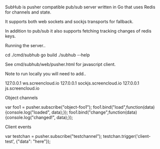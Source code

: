 SubHub is pusher compatible pub/sub server written in Go that uses Redis for channels and state. 

It supports both web sockets and sockjs transports for fallback. 

In addition to pub/sub it also supports fetching tracking changes of redis keys.

Running the server.. 

cd ./cmd/subhub 
go build 
./subhub --help 

See cmd/subhub/web/pusher.html for javascript client. 

Note to run locally you will need to add.. 

127.0.0.1 ws.screencloud.io
127.0.0.1 sockjs.screencloud.io
127.0.0.1 js.screencloud.io

Object channels

var foo1 = pusher.subscribe("object-foo1"); 
foo1.bind("load",function(data){console.log("loaded", data);}); 
foo1.bind("change",function(data){console.log("changed!", data);});

Client events

var testchan = pusher.subscribe("testchannel");
testchan.trigger('client-test', {"data": "here"}); 